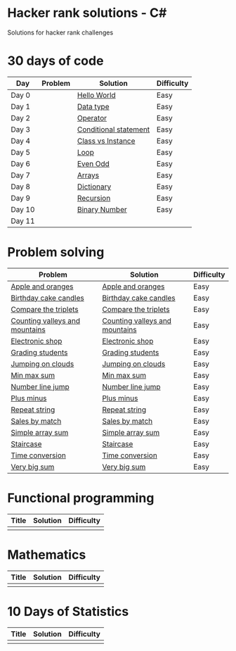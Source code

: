 # Hacker rank solutions - C#
Solutions for hacker rank challenges

# 30 days of code
Day | Problem | Solution | Difficulty |
| --- | ------- | -------- | ---------- |
| Day 0 | | [Hello World](https://github.com/frozenprakash/hacker-rank-solutions/blob/master/hacker-rank-solutions/ThirtyDaysOfCode/Day00_HelloWorld.cs) | Easy |
| Day 1 | | [Data type](https://github.com/frozenprakash/hacker-rank-solutions/blob/master/hacker-rank-solutions/ThirtyDaysOfCode/Day01_DataTypes.cs) | Easy |
| Day 2 | | [Operator](https://github.com/frozenprakash/hacker-rank-solutions/blob/master/hacker-rank-solutions/ThirtyDaysOfCode/Day02_Operators.cs) | Easy |
| Day 3 | | [Conditional statement](https://github.com/frozenprakash/hacker-rank-solutions/blob/master/hacker-rank-solutions/ThirtyDaysOfCode/Day03_ConditionalStatement.cs) | Easy |
| Day 4 | | [Class vs Instance](https://github.com/frozenprakash/hacker-rank-solutions/blob/master/hacker-rank-solutions/ThirtyDaysOfCode/Day04_ClassVsInstance.cs) | Easy |
| Day 5 | | [Loop](https://github.com/frozenprakash/hacker-rank-solutions/blob/master/hacker-rank-solutions/ThirtyDaysOfCode/Day05_Loops.cs) | Easy |
| Day 6 | | [Even Odd](https://github.com/frozenprakash/hacker-rank-solutions/blob/master/hacker-rank-solutions/ThirtyDaysOfCode/Day06_EvenOdd.cs) | Easy |
| Day 7 | | [Arrays](https://github.com/frozenprakash/hacker-rank-solutions/blob/master/hacker-rank-solutions/ThirtyDaysOfCode/Day07_Arrays.cs) | Easy |
| Day 8 | | [Dictionary](https://github.com/frozenprakash/hacker-rank-solutions/blob/master/hacker-rank-solutions/ThirtyDaysOfCode/Day08_Dictionary.cs) | Easy |
| Day 9 | | [Recursion](https://github.com/frozenprakash/hacker-rank-solutions/blob/master/hacker-rank-solutions/ThirtyDaysOfCode/Day09_Recursion.cs) | Easy |
| Day 10 | | [Binary Number](https://github.com/frozenprakash/hacker-rank-solutions/blob/master/hacker-rank-solutions/ThirtyDaysOfCode/Day10_BinaryNumbers.cs) | Easy |
| Day 11 | | | |

# Problem solving

Problem | Solution | Difficulty |
| ------- | -------- | ---------- |
| [Apple and oranges](https://www.hackerrank.com/challenges/apple-and-orange/problem) | [Apple and oranges](https://github.com/frozenprakash/hacker-rank-solutions/blob/master/hacker-rank-solutions/ProblemSolving/AppleAndOrange.cs) | Easy |
| [Birthday cake candles](https://www.hackerrank.com/challenges/birthday-cake-candles/problem)| [Birthday cake candles](https://github.com/frozenprakash/hacker-rank-solutions/blob/master/hacker-rank-solutions/ProblemSolving/BirthdayCakeCandles.cs) | Easy |
| [Compare the triplets](https://www.hackerrank.com/challenges/compare-the-triplets/problem)| [Compare the triplets](https://github.com/frozenprakash/hacker-rank-solutions/blob/master/hacker-rank-solutions/ProblemSolving/CompareTheTriplets.cs) | Easy |
| [Counting valleys and mountains](https://www.hackerrank.com/challenges/counting-valleys/problem)| [Counting valleys and mountains](https://github.com/frozenprakash/hacker-rank-solutions/blob/master/hacker-rank-solutions/ProblemSolving/CountingValleysAndMountains.cs) | Easy |
| [Electronic shop](https://www.hackerrank.com/challenges/electronics-shop/problem)| [Electronic shop](https://github.com/frozenprakash/hacker-rank-solutions/blob/master/hacker-rank-solutions/ProblemSolving/ElectronicShop.cs) | Easy |
| [Grading students](https://www.hackerrank.com/challenges/grading/problem)| [Grading students](https://github.com/frozenprakash/hacker-rank-solutions/blob/master/hacker-rank-solutions/ProblemSolving/GradingStudents.cs) | Easy |
| [Jumping on clouds](https://www.hackerrank.com/challenges/jumping-on-the-clouds/problem)| [Jumping on clouds](https://github.com/frozenprakash/hacker-rank-solutions/blob/master/hacker-rank-solutions/ProblemSolving/JumpingOnCloud.cs) | Easy |
| [Min max sum](https://www.hackerrank.com/challenges/mini-max-sum/problem)| [Min max sum](https://github.com/frozenprakash/hacker-rank-solutions/blob/master/hacker-rank-solutions/ProblemSolving/MinMaxSum.cs) | Easy |
| [Number line jump](https://www.hackerrank.com/challenges/kangaroo/problem)| [Number line jump](https://github.com/frozenprakash/hacker-rank-solutions/blob/master/hacker-rank-solutions/ProblemSolving/NumberLineJump.cs) | Easy |
| [Plus minus](https://www.hackerrank.com/challenges/plus-minus/problem)| [Plus minus](https://github.com/frozenprakash/hacker-rank-solutions/blob/master/hacker-rank-solutions/ProblemSolving/PlusMinus.cs) | Easy |
| [Repeat string](https://www.hackerrank.com/challenges/repeated-string/problem)| [Repeat string](https://github.com/frozenprakash/hacker-rank-solutions/blob/master/hacker-rank-solutions/ProblemSolving/RepeatedString.cs) | Easy |
| [Sales by match](https://www.hackerrank.com/challenges/sock-merchant/problem)| [Sales by match](https://github.com/frozenprakash/hacker-rank-solutions/blob/master/hacker-rank-solutions/ProblemSolving/SalesByMatch.cs) | Easy |
| [Simple array sum](https://www.hackerrank.com/challenges/simple-array-sum/problem)| [Simple array sum](https://github.com/frozenprakash/hacker-rank-solutions/blob/master/hacker-rank-solutions/ProblemSolving/SimpleArraySum.cs) | Easy |
| [Staircase](https://www.hackerrank.com/challenges/staircase/problem)| [Staircase](https://github.com/frozenprakash/hacker-rank-solutions/blob/master/hacker-rank-solutions/ProblemSolving/Staircase.cs) | Easy |
| [Time conversion](https://www.hackerrank.com/challenges/time-conversion/problem)| [Time conversion](https://github.com/frozenprakash/hacker-rank-solutions/blob/master/hacker-rank-solutions/ProblemSolving/TimeConversion.cs) | Easy |
| [Very big sum](https://www.hackerrank.com/challenges/a-very-big-sum/problem)| [Very big sum](https://github.com/frozenprakash/hacker-rank-solutions/blob/master/hacker-rank-solutions/ProblemSolving/VeryBigSum.cs) | Easy |

# Functional programming

Title | Solution | Difficulty |
|-----| -------- | ---------- |
| | | |

# Mathematics

Title | Solution | Difficulty |
|-----| -------- | ---------- |
| | | |

# 10 Days of Statistics

Title | Solution | Difficulty |
|-----| -------- | ---------- |
| | | |
